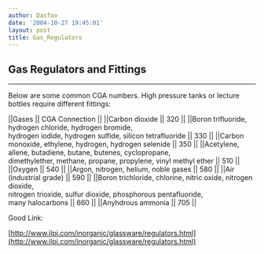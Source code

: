 ```yaml
---
author: Dasfoo
date: '2004-10-27 19:45:01'
layout: post
title: Gas_Regulators
---
```


## Gas Regulators and Fittings
----

Below are some common CGA numbers. High pressure tanks or lecture bottles require different fittings:

||Gases  || CGA Connection ||
||Carbon dioxide || 320 ||
||Boron trifluoride, hydrogen chloride, hydrogen bromide,<br>hydrogen iodide, hydrogen sulfide, silicon tetrafluoride || 330 ||
||Carbon monoxide, ethylene, hydrogen, hydrogen selenide || 350 ||
||Acetylene, allene, butadiene, butane, butenes, cyclopropane,<br>dimethylether, methane, propane, propylene, vinyl methyl ether || 510 ||
||Oxygen || 540 ||
||Argon, nitrogen, helium, noble gases || 580 || 
||Air (industrial grade) || 590 ||
||Boron trichloride, chlorine, nitric oxide, nitrogen dioxide,<br>nitrogen trioxide, sulfur dioxide, phosphorous pentafluoride,<br>many halocarbons || 660 ||
||Anyhdrous ammonia || 705 || 


Good Link:

[http://www.ilpi.com/inorganic/glassware/regulators.html](http://www.ilpi.com/inorganic/glassware/regulators.html)
